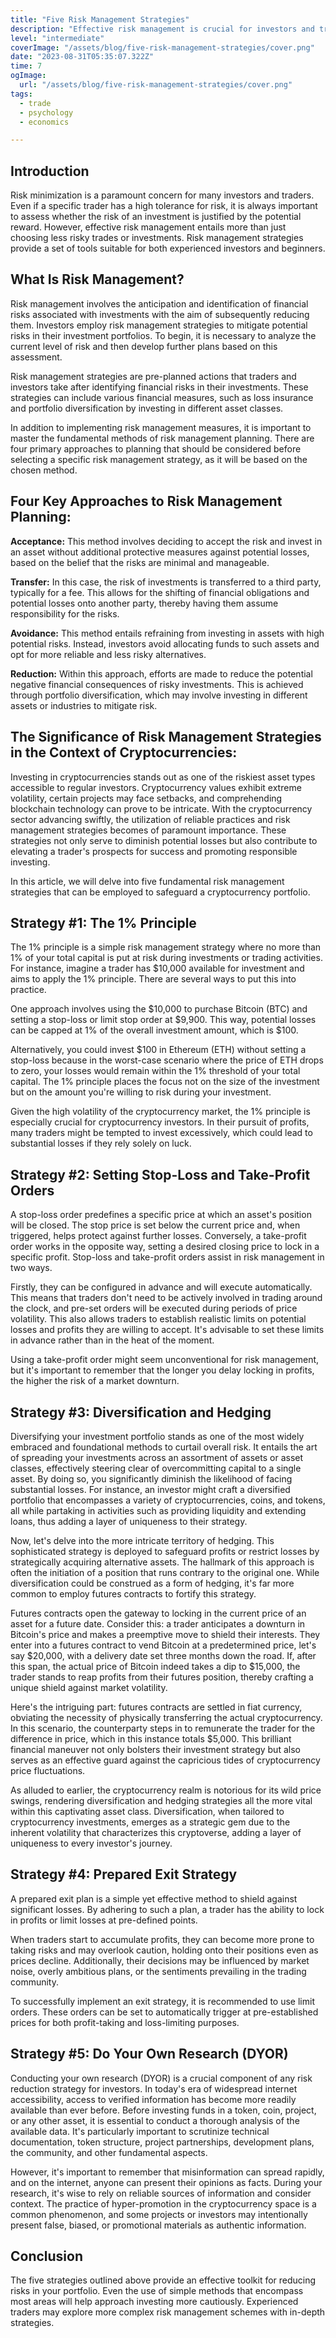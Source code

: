 ```yaml
---
title: "Five Risk Management Strategies"
description: "Effective risk management is crucial for investors and traders, involving strategies that provide tools for both seasoned investors and beginners. These strategies help identify and mitigate financial risks associated with investments, offering various approaches, such as risk acceptance, transfer, avoidance, and reduction, to minimize potential losses."
level: "intermediate"
coverImage: "/assets/blog/five-risk-management-strategies/cover.png"
date: "2023-08-31T05:35:07.322Z"
time: 7
ogImage:
  url: "/assets/blog/five-risk-management-strategies/cover.png"
tags:
  - trade
  - psychology
  - economics

---
```

## Introduction
Risk minimization is a paramount concern for many investors and traders. Even if a specific trader has a high tolerance for risk, it is always important to assess whether the risk of an investment is justified by the potential reward. However, effective risk management entails more than just choosing less risky trades or investments. Risk management strategies provide a set of tools suitable for both experienced investors and beginners.

## What Is Risk Management?
Risk management involves the anticipation and identification of financial risks associated with investments with the aim of subsequently reducing them. Investors employ risk management strategies to mitigate potential risks in their investment portfolios. To begin, it is necessary to analyze the current level of risk and then develop further plans based on this assessment.

Risk management strategies are pre-planned actions that traders and investors take after identifying financial risks in their investments. These strategies can include various financial measures, such as loss insurance and portfolio diversification by investing in different asset classes.

<!-- banner_place -->

In addition to implementing risk management measures, it is important to master the fundamental methods of risk management planning. There are four primary approaches to planning that should be considered before selecting a specific risk management strategy, as it will be based on the chosen method.
## Four Key Approaches to Risk Management Planning:

**Acceptance:** This method involves deciding to accept the risk and invest in an asset without additional protective measures against potential losses, based on the belief that the risks are minimal and manageable.

**Transfer:** In this case, the risk of investments is transferred to a third party, typically for a fee. This allows for the shifting of financial obligations and potential losses onto another party, thereby having them assume responsibility for the risks.

**Avoidance:** This method entails refraining from investing in assets with high potential risks. Instead, investors avoid allocating funds to such assets and opt for more reliable and less risky alternatives.

**Reduction:** Within this approach, efforts are made to reduce the potential negative financial consequences of risky investments. This is achieved through portfolio diversification, which may involve investing in different assets or industries to mitigate risk.

## The Significance of Risk Management Strategies in the Context of Cryptocurrencies:

Investing in cryptocurrencies stands out as one of the riskiest asset types accessible to regular investors. Cryptocurrency values exhibit extreme volatility, certain projects may face setbacks, and comprehending blockchain technology can prove to be intricate. With the cryptocurrency sector advancing swiftly, the utilization of reliable practices and risk management strategies becomes of paramount importance. These strategies not only serve to diminish potential losses but also contribute to elevating a trader's prospects for success and promoting responsible investing.

In this article, we will delve into five fundamental risk management strategies that can be employed to safeguard a cryptocurrency portfolio.

## Strategy #1: The 1% Principle

The 1% principle is a simple risk management strategy where no more than 1% of your total capital is put at risk during investments or trading activities. For instance, imagine a trader has $10,000 available for investment and aims to apply the 1% principle. There are several ways to put this into practice.

One approach involves using the $10,000 to purchase Bitcoin (BTC) and setting a stop-loss or limit stop order at $9,900. This way, potential losses can be capped at 1% of the overall investment amount, which is $100.

Alternatively, you could invest $100 in Ethereum (ETH) without setting a stop-loss because in the worst-case scenario where the price of ETH drops to zero, your losses would remain within the 1% threshold of your total capital. The 1% principle places the focus not on the size of the investment but on the amount you're willing to risk during your investment.

Given the high volatility of the cryptocurrency market, the 1% principle is especially crucial for cryptocurrency investors. In their pursuit of profits, many traders might be tempted to invest excessively, which could lead to substantial losses if they rely solely on luck.

## Strategy #2: Setting Stop-Loss and Take-Profit Orders

A stop-loss order predefines a specific price at which an asset's position will be closed. The stop price is set below the current price and, when triggered, helps protect against further losses. Conversely, a take-profit order works in the opposite way, setting a desired closing price to lock in a specific profit. Stop-loss and take-profit orders assist in risk management in two ways.

Firstly, they can be configured in advance and will execute automatically. This means that traders don't need to be actively involved in trading around the clock, and pre-set orders will be executed during periods of price volatility. This also allows traders to establish realistic limits on potential losses and profits they are willing to accept. It's advisable to set these limits in advance rather than in the heat of the moment.

Using a take-profit order might seem unconventional for risk management, but it's important to remember that the longer you delay locking in profits, the higher the risk of a market downturn.

## Strategy #3: Diversification and Hedging

Diversifying your investment portfolio stands as one of the most widely embraced and foundational methods to curtail overall risk. It entails the art of spreading your investments across an assortment of assets or asset classes, effectively steering clear of overcommitting capital to a single asset. By doing so, you significantly diminish the likelihood of facing substantial losses. For instance, an investor might craft a diversified portfolio that encompasses a variety of cryptocurrencies, coins, and tokens, all while partaking in activities such as providing liquidity and extending loans, thus adding a layer of uniqueness to their strategy.

Now, let's delve into the more intricate territory of hedging. This sophisticated strategy is deployed to safeguard profits or restrict losses by strategically acquiring alternative assets. The hallmark of this approach is often the initiation of a position that runs contrary to the original one. While diversification could be construed as a form of hedging, it's far more common to employ futures contracts to fortify this strategy.

Futures contracts open the gateway to locking in the current price of an asset for a future date. Consider this: a trader anticipates a downturn in Bitcoin's price and makes a preemptive move to shield their interests. They enter into a futures contract to vend Bitcoin at a predetermined price, let's say $20,000, with a delivery date set three months down the road. If, after this span, the actual price of Bitcoin indeed takes a dip to $15,000, the trader stands to reap profits from their futures position, thereby crafting a unique shield against market volatility.

Here's the intriguing part: futures contracts are settled in fiat currency, obviating the necessity of physically transferring the actual cryptocurrency. In this scenario, the counterparty steps in to remunerate the trader for the difference in price, which in this instance totals $5,000. This brilliant financial maneuver not only bolsters their investment strategy but also serves as an effective guard against the capricious tides of cryptocurrency price fluctuations.

As alluded to earlier, the cryptocurrency realm is notorious for its wild price swings, rendering diversification and hedging strategies all the more vital within this captivating asset class. Diversification, when tailored to cryptocurrency investments, emerges as a strategic gem due to the inherent volatility that characterizes this cryptoverse, adding a layer of uniqueness to every investor's journey.

## Strategy #4: Prepared Exit Strategy

A prepared exit plan is a simple yet effective method to shield against significant losses. By adhering to such a plan, a trader has the ability to lock in profits or limit losses at pre-defined points.

When traders start to accumulate profits, they can become more prone to taking risks and may overlook caution, holding onto their positions even as prices decline. Additionally, their decisions may be influenced by market noise, overly ambitious plans, or the sentiments prevailing in the trading community.

To successfully implement an exit strategy, it is recommended to use limit orders. These orders can be set to automatically trigger at pre-established prices for both profit-taking and loss-limiting purposes.

## Strategy #5: Do Your Own Research (DYOR)

Conducting your own research (DYOR) is a crucial component of any risk reduction strategy for investors. In today's era of widespread internet accessibility, access to verified information has become more readily available than ever before. Before investing funds in a token, coin, project, or any other asset, it is essential to conduct a thorough analysis of the available data. It's particularly important to scrutinize technical documentation, token structure, project partnerships, development plans, the community, and other fundamental aspects.

However, it's important to remember that misinformation can spread rapidly, and on the internet, anyone can present their opinions as facts. During your research, it's wise to rely on reliable sources of information and consider context. The practice of hyper-promotion in the cryptocurrency space is a common phenomenon, and some projects or investors may intentionally present false, biased, or promotional materials as authentic information.

## Conclusion

The five strategies outlined above provide an effective toolkit for reducing risks in your portfolio. Even the use of simple methods that encompass most areas will help approach investing more cautiously. Experienced traders may explore more complex risk management schemes with in-depth strategies.
